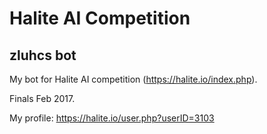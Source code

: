 # Halite AI Competition

zluhcs bot
----------

My bot for Halite AI competition (https://halite.io/index.php).

Finals Feb 2017.

My profile: https://halite.io/user.php?userID=3103

